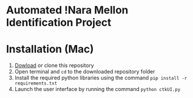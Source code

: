 # Automated !Nara Mellon Identification Project

# Installation (Mac)
 1. [Dowload](https://github.com/LucCote/Nara-Imaging/archive/refs/heads/main.zip) or clone this repository
 2. Open terminal and ```cd``` to the downloaded repository folder
 3. Install the required python libraries using the command ```pip install -r requirements.txt```
 4. Launch the user interface by running the command ```python ctkUI.py```
